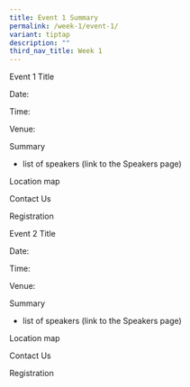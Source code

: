 ```yaml
---
title: Event 1 Summary
permalink: /week-1/event-1/
variant: tiptap
description: ""
third_nav_title: Week 1
---
```

<p>Event 1 Title</p><p>Date:</p><p>Time:</p><p>Venue:</p><p>Summary</p><ul data-tight="true" class="tight"><li><p>list of speakers (link to the Speakers page)</p></li></ul><p>Location map</p><p>Contact Us</p><p>Registration</p><p></p><p>Event 2 Title</p><p>Date:</p><p>Time:</p><p>Venue:</p><p>Summary</p><ul data-tight="true" class="tight"><li><p>list of speakers (link to the Speakers page)</p></li></ul><p>Location map</p><p>Contact Us</p><p>Registration</p><p></p>